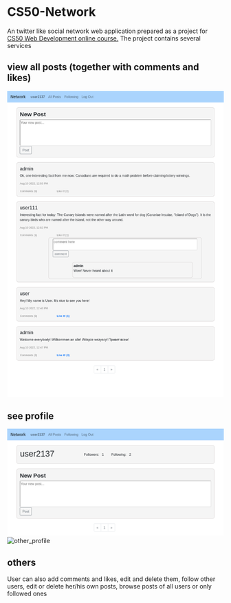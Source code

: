 # CS50-Network
An twitter like social network web application prepared as a project for [CS50 Web Development online course.](https://cs50.harvard.edu/web/2020/) The project contains several services

## view all posts (together with comments and likes)
![main page](./screenshots/main_page.png)
## see profile
![my_profile](./screenshots/my_profile.png)
![other_profile](./screenshots/profile2.png)

## others
User can also add comments and likes, edit and delete them, follow other users, edit or delete her/his own posts, browse posts of all users or only followed ones